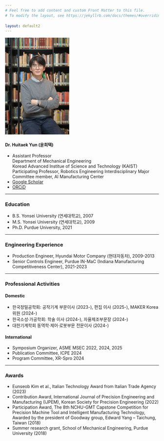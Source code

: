 ```yaml
---
# Feel free to add content and custom Front Matter to this file.
# To modify the layout, see https://jekyllrb.com/docs/themes/#overriding-theme-defaults

layout: default2
---
```


![yun](pp_yun.jpg)

#### Dr. Huitaek Yun (윤희택)
  * Assistant Professor<br />Department of Mechanical Engineering<br />Koread Advanced Institue of Science and Technology (KAIST)<br />
  Participating Professor, Robotics Engineering Interdisciplinary Major<br />
  Committee member, AI Manufacturing Center<br />
  * [Google Scholar](https://scholar.google.com/citations?user=-1agGGkAAAAJ&hl=ko)
  * [ORCiD](https://orcid.org/0000-0002-4136-7947)

***

### Education

  * B.S. Yonsei University (연세대학교), 2007
  * M.S. Yonsei University (연세대학교), 2009
  * Ph.D. Purdue University, 2021

***

### Engineering Experience

  * Production Engineer, Hyundai Motor Company (현대자동차), 2009-2013
  * Senior Controls Engineer, Purdue IN-MaC (Indiana Manufacturing Competitiveness Center), 2021-2023

***

### Professional Activities
 
#### Domestic
  * 한국정밀공학회: 공작기계 부문이사 (2023-), 편집 이사 (2025-), MAKER Korea 위원 (2024-)
  * 한국소성·가공학회: 학술 이사 (2024-), 자율제조부문장 (2024-)
  * 대한기계학회 동역학·제어·로봇부문 전문이사 (2024-)

#### International
  * Symposium Organizer, ASME MSEC 2022, 2024, 2025
  * Publication Committee, ICPE 2024
  * Program Committee, XR-Spro 2024

***

### Awards
  * Eunseob Kim et al., Italian Technology Award from Italian Trade Agency (2023)
  * Contribution Award, International Journal of Precision Engineering and Manufacturing (IJPEM), Korean Society for Precision Engineering (2022)
  * Participation Award, The 8th NCHU-GMT Capstone Competition for Precision Machine Tool and Intelligent Manufacturing Technology, Awarded by the president of Goodway group, Edward Yang – Taichung, Taiwan (2018)
  * Summer research grant, School of Mechanical Engineering, Purdue University (2018)